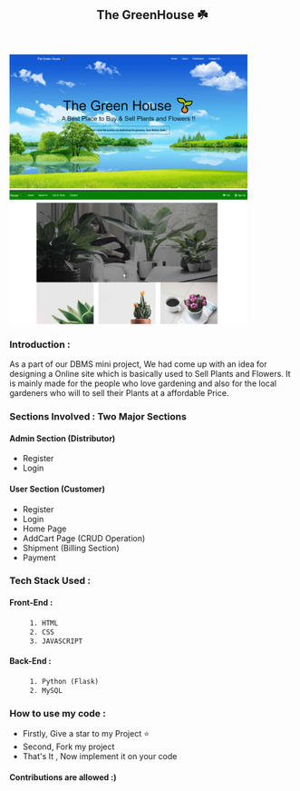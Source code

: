 <h2 align="center"> The GreenHouse ☘️ </h2><br>
<p float="left">
  <img src="Screenshots/Screenshot (62).png" width="420" />
  <img src="Screenshots/Screenshot (63).png" width="420" /> 
</p>

### Introduction :  
As a part of our DBMS mini project, We had come up with an idea for designing a Online site which is basically used to Sell Plants and Flowers. It is mainly made for the people who love gardening and also for the local gardeners who will to sell their Plants at a affordable Price.

### Sections Involved : Two Major Sections
#### Admin Section (Distributor)
* Register
* Login

#### User Section (Customer)
* Register
* Login
* Home Page
* AddCart Page (CRUD Operation)
* Shipment (Billing Section)
* Payment 

### Tech Stack Used : 
  #### Front-End :
         1. HTML
         2. CSS
         3. JAVASCRIPT

  #### Back-End :
         1. Python (Flask)
         2. MySQL 
         
 ### How to use my code :
* Firstly, Give a star to my Project ⭐
* Second, Fork my project
* That's It , Now implement it on your code

#### Contributions are allowed :)
 
 
         
